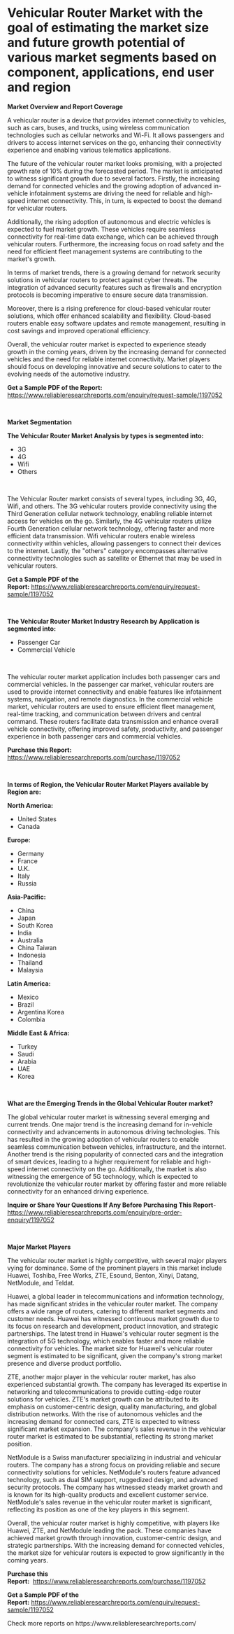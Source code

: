<p><h1>Vehicular Router Market with the goal of estimating the market size and future growth potential of various market segments based on component, applications, end user and region</h1></p><p><strong>Market Overview and Report Coverage</strong></p>
<p><p>A vehicular router is a device that provides internet connectivity to vehicles, such as cars, buses, and trucks, using wireless communication technologies such as cellular networks and Wi-Fi. It allows passengers and drivers to access internet services on the go, enhancing their connectivity experience and enabling various telematics applications.</p><p>The future of the vehicular router market looks promising, with a projected growth rate of 10% during the forecasted period. The market is anticipated to witness significant growth due to several factors. Firstly, the increasing demand for connected vehicles and the growing adoption of advanced in-vehicle infotainment systems are driving the need for reliable and high-speed internet connectivity. This, in turn, is expected to boost the demand for vehicular routers.</p><p>Additionally, the rising adoption of autonomous and electric vehicles is expected to fuel market growth. These vehicles require seamless connectivity for real-time data exchange, which can be achieved through vehicular routers. Furthermore, the increasing focus on road safety and the need for efficient fleet management systems are contributing to the market's growth.</p><p>In terms of market trends, there is a growing demand for network security solutions in vehicular routers to protect against cyber threats. The integration of advanced security features such as firewalls and encryption protocols is becoming imperative to ensure secure data transmission.</p><p>Moreover, there is a rising preference for cloud-based vehicular router solutions, which offer enhanced scalability and flexibility. Cloud-based routers enable easy software updates and remote management, resulting in cost savings and improved operational efficiency.</p><p>Overall, the vehicular router market is expected to experience steady growth in the coming years, driven by the increasing demand for connected vehicles and the need for reliable internet connectivity. Market players should focus on developing innovative and secure solutions to cater to the evolving needs of the automotive industry.</p></p>
<p><strong>Get a Sample PDF of the Report:</strong> <a href="https://www.reliableresearchreports.com/enquiry/request-sample/1197052">https://www.reliableresearchreports.com/enquiry/request-sample/1197052</a></p>
<p>&nbsp;</p>
<p><strong>Market Segmentation</strong></p>
<p><strong>The Vehicular Router Market Analysis by types is segmented into:</strong></p>
<p><ul><li>3G</li><li>4G</li><li>Wifi</li><li>Others</li></ul></p>
<p>&nbsp;</p>
<p><p>The Vehicular Router market consists of several types, including 3G, 4G, Wifi, and others. The 3G vehicular routers provide connectivity using the Third Generation cellular network technology, enabling reliable internet access for vehicles on the go. Similarly, the 4G vehicular routers utilize Fourth Generation cellular network technology, offering faster and more efficient data transmission. Wifi vehicular routers enable wireless connectivity within vehicles, allowing passengers to connect their devices to the internet. Lastly, the "others" category encompasses alternative connectivity technologies such as satellite or Ethernet that may be used in vehicular routers.</p></p>
<p><strong>Get a Sample PDF of the Report:</strong>&nbsp;<a href="https://www.reliableresearchreports.com/enquiry/request-sample/1197052">https://www.reliableresearchreports.com/enquiry/request-sample/1197052</a></p>
<p>&nbsp;</p>
<p><strong>The Vehicular Router Market Industry Research by Application is segmented into:</strong></p>
<p><ul><li>Passenger Car</li><li>Commercial Vehicle</li></ul></p>
<p>&nbsp;</p>
<p><p>The vehicular router market application includes both passenger cars and commercial vehicles. In the passenger car market, vehicular routers are used to provide internet connectivity and enable features like infotainment systems, navigation, and remote diagnostics. In the commercial vehicle market, vehicular routers are used to ensure efficient fleet management, real-time tracking, and communication between drivers and central command. These routers facilitate data transmission and enhance overall vehicle connectivity, offering improved safety, productivity, and passenger experience in both passenger cars and commercial vehicles.</p></p>
<p><strong>Purchase this Report:</strong>&nbsp; <a href="https://www.reliableresearchreports.com/purchase/1197052">https://www.reliableresearchreports.com/purchase/1197052</a></p>
<p>&nbsp;</p>
<p><strong>In terms of Region, the Vehicular Router Market Players available by Region are:</strong></p>
<p>
    <p> <strong> North America: </strong>
        <ul>
            <li>United States</li>
            <li>Canada</li>
        </ul>
        </p> 
    <p> <strong> Europe: </strong>
        <ul>
            <li>Germany</li>
            <li>France</li>
            <li>U.K.</li>
            <li>Italy</li>
            <li>Russia</li>
        </ul>
        </p> 
    <p> <strong> Asia-Pacific: </strong>
        <ul>
            <li>China</li>
            <li>Japan</li>
            <li>South Korea</li>
            <li>India</li>
            <li>Australia</li>
            <li>China Taiwan</li>
            <li>Indonesia</li>
            <li>Thailand</li>
            <li>Malaysia</li>
        </ul>
        </p> 
    <p> <strong> Latin America: </strong>
        <ul>
            <li>Mexico</li>
            <li>Brazil</li>
            <li>Argentina Korea</li>
            <li>Colombia</li>
        </ul>
        </p> 
    <p> <strong> Middle East & Africa: </strong>
        <ul>
            <li>Turkey</li>
            <li>Saudi</li>
            <li>Arabia</li>
            <li>UAE</li>
            <li>Korea</li>
        </ul>
    </p>
    </p>
<p>&nbsp;</p>
<p><strong>What are the Emerging Trends in the Global Vehicular Router market?</strong></p>
<p><p>The global vehicular router market is witnessing several emerging and current trends. One major trend is the increasing demand for in-vehicle connectivity and advancements in autonomous driving technologies. This has resulted in the growing adoption of vehicular routers to enable seamless communication between vehicles, infrastructure, and the internet. Another trend is the rising popularity of connected cars and the integration of smart devices, leading to a higher requirement for reliable and high-speed internet connectivity on the go. Additionally, the market is also witnessing the emergence of 5G technology, which is expected to revolutionize the vehicular router market by offering faster and more reliable connectivity for an enhanced driving experience.</p></p>
<p><strong>Inquire or Share Your Questions If Any Before Purchasing This Report</strong>- <a href="https://www.reliableresearchreports.com/enquiry/pre-order-enquiry/1197052">https://www.reliableresearchreports.com/enquiry/pre-order-enquiry/1197052</a></p>
<p>&nbsp;</p>
<p><strong>Major Market Players</strong></p>
<p><p>The vehicular router market is highly competitive, with several major players vying for dominance. Some of the prominent players in this market include Huawei, Toshiba, Free Works, ZTE, Esound, Benton, Xinyi, Datang, NetModule, and Teldat.</p><p>Huawei, a global leader in telecommunications and information technology, has made significant strides in the vehicular router market. The company offers a wide range of routers, catering to different market segments and customer needs. Huawei has witnessed continuous market growth due to its focus on research and development, product innovation, and strategic partnerships. The latest trend in Huawei's vehicular router segment is the integration of 5G technology, which enables faster and more reliable connectivity for vehicles. The market size for Huawei's vehicular router segment is estimated to be significant, given the company's strong market presence and diverse product portfolio.</p><p>ZTE, another major player in the vehicular router market, has also experienced substantial growth. The company has leveraged its expertise in networking and telecommunications to provide cutting-edge router solutions for vehicles. ZTE's market growth can be attributed to its emphasis on customer-centric design, quality manufacturing, and global distribution networks. With the rise of autonomous vehicles and the increasing demand for connected cars, ZTE is expected to witness significant market expansion. The company's sales revenue in the vehicular router market is estimated to be substantial, reflecting its strong market position.</p><p>NetModule is a Swiss manufacturer specializing in industrial and vehicular routers. The company has a strong focus on providing reliable and secure connectivity solutions for vehicles. NetModule's routers feature advanced technology, such as dual SIM support, ruggedized design, and advanced security protocols. The company has witnessed steady market growth and is known for its high-quality products and excellent customer service. NetModule's sales revenue in the vehicular router market is significant, reflecting its position as one of the key players in this segment.</p><p>Overall, the vehicular router market is highly competitive, with players like Huawei, ZTE, and NetModule leading the pack. These companies have achieved market growth through innovation, customer-centric design, and strategic partnerships. With the increasing demand for connected vehicles, the market size for vehicular routers is expected to grow significantly in the coming years.</p></p>
<p><strong>Purchase this Report:</strong>&nbsp;&nbsp;<a href="https://www.reliableresearchreports.com/purchase/1197052">https://www.reliableresearchreports.com/purchase/1197052</a></p>
<p></p>
<p><strong>Get a Sample PDF of the Report:</strong>&nbsp;<a href="https://www.reliableresearchreports.com/enquiry/request-sample/1197052">https://www.reliableresearchreports.com/enquiry/request-sample/1197052</a></p>
<p>Check more reports on https://www.reliableresearchreports.com/</p>
